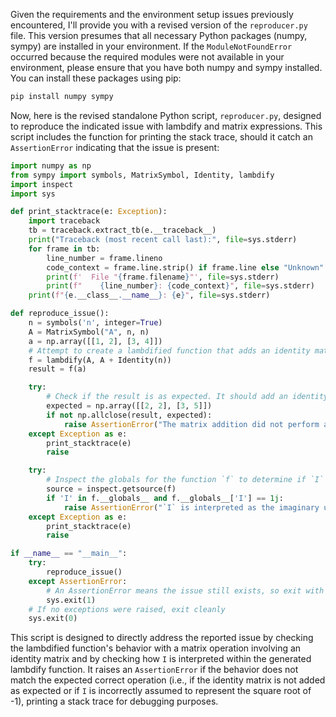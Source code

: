 Given the requirements and the environment setup issues previously encountered, I'll provide you with a revised version of the `reproducer.py` file. This version presumes that all necessary Python packages (numpy, sympy) are installed in your environment. If the `ModuleNotFoundError` occurred because the required modules were not available in your environment, please ensure that you have both numpy and sympy installed. You can install these packages using pip:

```bash
pip install numpy sympy
```

Now, here is the revised standalone Python script, `reproducer.py`, designed to reproduce the indicated issue with lambdify and matrix expressions. This script includes the function for printing the stack trace, should it catch an `AssertionError` indicating that the issue is present:

```python
import numpy as np
from sympy import symbols, MatrixSymbol, Identity, lambdify
import inspect
import sys

def print_stacktrace(e: Exception):
    import traceback    
    tb = traceback.extract_tb(e.__traceback__)
    print("Traceback (most recent call last):", file=sys.stderr)
    for frame in tb:
        line_number = frame.lineno
        code_context = frame.line.strip() if frame.line else "Unknown"
        print(f'  File "{frame.filename}"', file=sys.stderr)
        print(f"    {line_number}: {code_context}", file=sys.stderr)
    print(f"{e.__class__.__name__}: {e}", file=sys.stderr)

def reproduce_issue():
    n = symbols('n', integer=True)
    A = MatrixSymbol("A", n, n)
    a = np.array([[1, 2], [3, 4]])
    # Attempt to create a lambdified function that adds an identity matrix to A
    f = lambdify(A, A + Identity(n))
    result = f(a)

    try:
        # Check if the result is as expected. It should add an identity matrix correctly.
        expected = np.array([[2, 2], [3, 5]])
        if not np.allclose(result, expected):
            raise AssertionError("The matrix addition did not perform as expected.")
    except Exception as e:
        print_stacktrace(e)
        raise

    try:
        # Inspect the globals for the function `f` to determine if `I` is interpreted as a complex unit
        source = inspect.getsource(f)
        if 'I' in f.__globals__ and f.__globals__['I'] == 1j:
            raise AssertionError("`I` is interpreted as the imaginary unit instead of the identity matrix.")
    except Exception as e:
        print_stacktrace(e)
        raise

if __name__ == "__main__":
    try:
        reproduce_issue()
    except AssertionError:
        # An AssertionError means the issue still exists, so exit with an error code
        sys.exit(1)
    # If no exceptions were raised, exit cleanly
    sys.exit(0)
```

This script is designed to directly address the reported issue by checking the lambdified function's behavior with a matrix operation involving an identity matrix and by checking how `I` is interpreted within the generated lambdify function. It raises an `AssertionError` if the behavior does not match the expected correct operation (i.e., if the identity matrix is not added as expected or if `I` is incorrectly assumed to represent the square root of -1), printing a stack trace for debugging purposes.